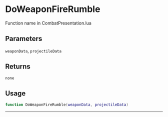 # DoWeaponFireRumble
Function name in CombatPresentation.lua
## Parameters
`weaponData`, `projectileData`
## Returns
`none`
## Usage
```lua
function DoWeaponFireRumble(weaponData, projectileData)
```
---
